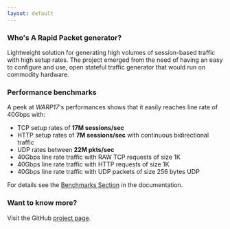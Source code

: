 ```yaml
---
layout: default
---
```


### Who's A Rapid Packet generator?

Lightweight solution for generating high volumes of session-based traffic with
high setup rates. The project emerged from the need
of having an easy to configure and use, open stateful traffic generator
that would run on commodity hardware.

### Performance benchmarks

A peek at _WARP17_'s performances shows that it easily reaches line rate of
40Gbps with:

* TCP setup rates of __17M sessions/sec__
* HTTP setup rates of __7M sessions/sec__ with continuous bidirectional traffic
* UDP rates between __22M pkts/sec__
* 40Gbps line rate traffic with RAW TCP requests of size 1K
* 40Gbps line rate traffic with HTTP requests of size 1K
* 40Gbps line rate traffic with UDP packets of size 256 bytes UDP

For details see the [Benchmarks Section](https://github.com/Juniper/warp17/blob/master/README.md#performance-benchmarks) in
the documentation.

### Want to know more?

Visit the GitHub [project page](https://github.com/Juniper/warp17).

